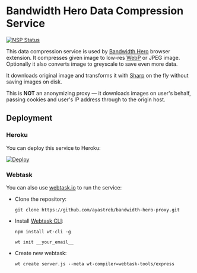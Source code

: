 # Bandwidth Hero Data Compression Service
[![NSP Status](https://nodesecurity.io/orgs/bandwidth-hero/projects/1f035cf0-00f2-43db-9bc0-8e39adb24642/badge)](https://nodesecurity.io/orgs/bandwidth-hero/projects/1f035cf0-00f2-43db-9bc0-8e39adb24642)


This data compression service is used by [Bandwidth Hero](https://github.com/ayastreb/bandwidth-hero) browser extension.
It compresses given image to low-res [WebP](https://developers.google.com/speed/webp/) or JPEG image.
Optionally it also converts image to greyscale to save even more data.

It downloads original image and transforms it with [Sharp](https://github.com/lovell/sharp) on the fly without saving images on disk.

This is **NOT** an anonymizing proxy &mdash; it downloads images on user's behalf,
passing cookies and user's IP address through to the origin host.

## Deployment

### Heroku
You can deploy this service to Heroku:

[![Deploy](https://www.herokucdn.com/deploy/button.svg)](https://heroku.com/deploy?template=https://github.com/ayastreb/bandwidth-hero-proxy)

### Webtask
You can also use [webtask.io](https://webtask.io/) to run the service:

* Clone the repository:

  ```
  git clone https://github.com/ayastreb/bandwidth-hero-proxy.git
  ```

* Install [Webtask CLI](https://webtask.io/cli):

  ```
  npm install wt-cli -g

  wt init __your_email__
  ```

* Create new webtask:

  ```
  wt create server.js --meta wt-compiler=webtask-tools/express
  ```
